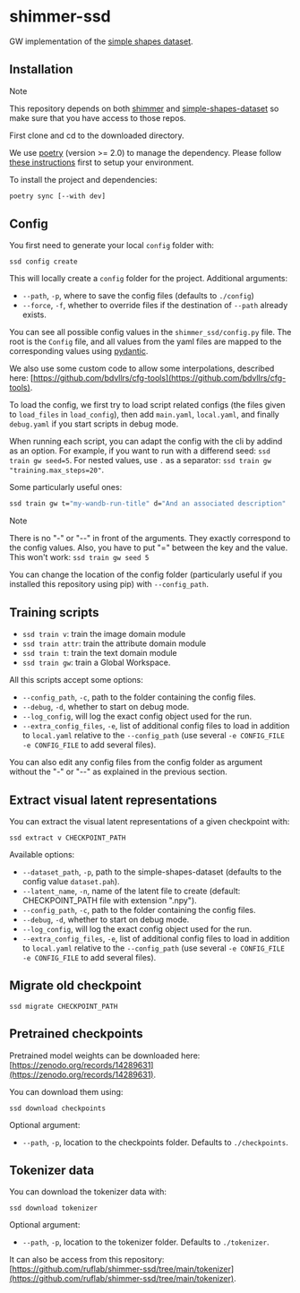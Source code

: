 # shimmer-ssd

GW implementation of the [simple shapes
dataset](https://github.com/ruflab/simple-shapes-dataset).

## Installation
> [!NOTE]
> This repository depends on both [shimmer](https://github.com/ruflab/shimmer)
> and [simple-shapes-dataset](https://github.com/ruflab/simple-shapes-dataset) so make
> sure that you have access to those repos.

First clone and cd to the downloaded directory.

We use [poetry](https://python-poetry.org/) (version >= 2.0) to manage the dependency. Please follow
[these instructions](https://github.com/ruflab/shimmer/blob/main/CONTRIBUTING.md) first 
to setup your environment.

To install the project and dependencies:

```bash
poetry sync [--with dev]
```

## Config
You first need to generate your local `config` folder with:
```
ssd config create
```
This will locally create a `config` folder for the project.
Additional arguments:
* `--path`, `-p`, where to save the config files (defaults to `./config`)
* `--force`, `-f`, whether to override files if the destination of `--path` already
exists.

You can see all possible config values in the `shimmer_ssd/config.py` file.
The root is the `Config` file, and all values from the yaml files are mapped to the
corresponding values using [pydantic](https://docs.pydantic.dev/latest/).

We also use some custom code to allow some interpolations, described here:
[https://github.com/bdvllrs/cfg-tools](https://github.com/bdvllrs/cfg-tools).

To load the config, we first try to load script related configs (the files given to
`load_files` in `load_config`), then add `main.yaml`, `local.yaml`, 
and finally `debug.yaml` if you start scripts in debug mode.

When running each script, you can adapt the config with the cli by addind as an option.
For example, if you want to run with a differend seed: `ssd train gw seed=5`.
For nested values, use `.` as a separator: `ssd train gw "training.max_steps=20"`.

Some particularly useful ones:
```bash
ssd train gw t="my-wandb-run-title" d="And an associated description"
```

> [!NOTE]
> There is no "-" or "--" in front of the arguments. They exactly correspond to the
> config values.
> Also, you have to put "=" between the key and the value. This won't work:
> `ssd train gw seed 5`

You can change the location of the config folder (particularly useful if you installed
this repository using pip) with `--config_path`.

## Training scripts

* `ssd train v`: train the image domain module
* `ssd train attr`: train the attribute domain module
* `ssd train t`: train the text domain module
* `ssd train gw`: train a Global Workspace.

All this scripts accept some options:
* `--config_path`, `-c`, path to the folder containing the config files.
* `--debug`, `-d`, whether to start on debug mode.
* `--log_config`, will log the exact config object used for the run.
* `--extra_config_files`, `-e`, list of additional config files to load in addition to
`local.yaml` relative to the `--config_path` 
(use several `-e CONFIG_FILE -e CONFIG_FILE` to add several files).

You can also edit any config files from the config folder as argument without the "-"
or "--" as explained in the previous section.

## Extract visual latent representations
You can extract the visual latent representations of a given checkpoint with:
```
ssd extract v CHECKPOINT_PATH
```
Available options:
* `--dataset_path`, `-p`, path to the simple-shapes-dataset (defaults to the config
value `dataset.pah`).
* `--latent_name`, `-n`, name of the latent file to create (default: CHECKPOINT_PATH
file with extension ".npy").
* `--config_path`, `-c`, path to the folder containing the config files.
* `--debug`, `-d`, whether to start on debug mode.
* `--log_config`, will log the exact config object used for the run.
* `--extra_config_files`, `-e`, list of additional config files to load in addition to
`local.yaml` relative to the `--config_path` 
(use several `-e CONFIG_FILE -e CONFIG_FILE` to add several files).

## Migrate old checkpoint
```
ssd migrate CHECKPOINT_PATH
```

## Pretrained checkpoints
Pretrained model weights can be downloaded here:
[https://zenodo.org/records/14289631](https://zenodo.org/records/14289631).

You can download them using:
```
ssd download checkpoints
```
Optional argument:
* `--path`, `-p`, location to the checkpoints folder. Defaults to `./checkpoints`.

## Tokenizer data
You can download the tokenizer data with:
```
ssd download tokenizer
```
Optional argument:
* `--path`, `-p`, location to the tokenizer folder. Defaults to `./tokenizer`.

It can also be access from this repository:
[https://github.com/ruflab/shimmer-ssd/tree/main/tokenizer](https://github.com/ruflab/shimmer-ssd/tree/main/tokenizer).
